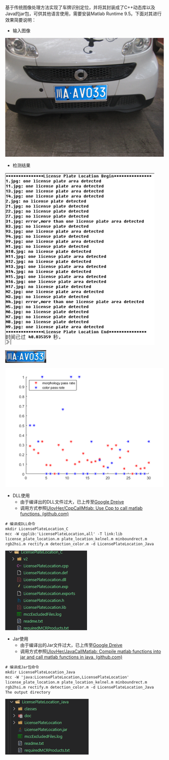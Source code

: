 基于传统图像处理方法实现了车牌识别定位，并将其封装成了C++动态库以及Java的jar包，可供其他语言使用，需要安装Matlab Runtime 9.5。下面对其进行效果简要说明：

- 输入图像

![](md_image/input.jpg)

- 检测结果

![](md_image/result_1.png)

![result_2](md_image/result_2.jpg)

![result_3](md_image/result_3.png)

- DLL使用
  - 由于编译出的DLL文件过大，已上传至[Google Dreive](https://drive.google.com/drive/folders/1lwluMv2MD0fBsXeYWBBUkPLSeSSyg9GZ?usp=sharing)
  - 调用方式参照[UlovHer/CppCallMtlab: Use Cpp to call matlab functions. (github.com)](https://github.com/UlovHer/CppCallMtlab)

```shell
# 编译成DLL命令
mkdir LicensePlateLocation_C
mcc -W cpplib:'LicensePlateLocation,all' -T link:lib license_plate_location.m plate_location_kelnel.m minboundrect.m rgb2hsi.m rectify.m detection_color.m -d LicensePlateLocation_Java
```

![](md_image/c_lib.png)

- Jar使用
  - 由于编译出的Jar文件过大，已上传至[Google Dreive](https://drive.google.com/drive/folders/18x4S4lrFClVKdPlyKVvfbpx65bAi5T8J?usp=sharing)
  - 调用方式参照[UlovHer/JavaCallMatlab: Compile matlab functions into jar and call matlab functions in java. (github.com)](https://github.com/UlovHer/JavaCallMatlab)

```shell
# 编译成Jar包命令
mkdir LicensePlateLocation_Java
mcc -W 'java:LicensePlateLocation,LicensePlateLocation' license_plate_location.m plate_location_kelnel.m minboundrect.m rgb2hsi.m rectify.m detection_color.m -d LicensePlateLocation_Java
The output directory
```

![](md_image/java_lib.png)


